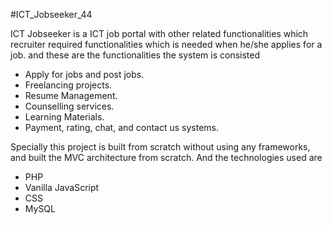 #ICT_Jobseeker_44

ICT Jobseeker is a ICT job portal with other related functionalities which recruiter required functionalities which is needed when he/she applies for a job.
and these are the functionalities the system is consisted

* Apply for jobs and post jobs.
* Freelancing projects.
* Resume Management.
* Counselling services.
* Learning Materials.
* Payment, rating, chat, and contact us systems.

Specially this project is built from scratch without using any frameworks, and built the MVC architecture from scratch. And the technologies used are

* PHP
* Vanilla JavaScript
* CSS
* MySQL

